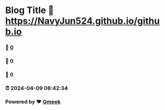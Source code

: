 # Blog Title :link: https://NavyJun524.github.io/github.io 
### :page_facing_up: [0](https://NavyJun524.github.io/github.io/tag.html) 
### :speech_balloon: 0 
### :hibiscus: 0 
### :alarm_clock: 2024-04-09 08:42:34 
### Powered by :heart: [Gmeek](https://github.com/Meekdai/Gmeek)
